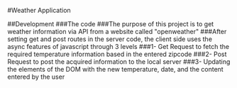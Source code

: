#Weather Application

##Development
###The code
###The purpose of this project is to get weather information via API from a website called "openweather"
###After setting get and post routes in the server code, the client side uses the async features of javascript through 3 levels
###1- Get Request to fetch the required temperature information based in the entered zipcode
###2- Post Request to post the acquired information to the local server
###3- Updating the elements of the DOM with the new temperature, date, and the content entered by the user



